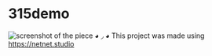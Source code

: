 # 315demo
![screenshot of the piece](threeonefivescreenshot.png)
◕ ◞ ◕ This project was made using https://netnet.studio

